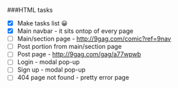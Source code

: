 
###HTML tasks 

- [x] Make tasks list   :grinning:
- [x] Main navbar - it sits ontop of every page 
- [ ] Main/section page - http://9gag.com/comic?ref=9nav
- [ ] Post portion from main/section page
- [ ] Post page - http://9gag.com/gag/a77wpwb
- [ ] Login - modal pop-up
- [ ] Sign up - modal pop-up
- [ ] 404 page not found - pretty error page
